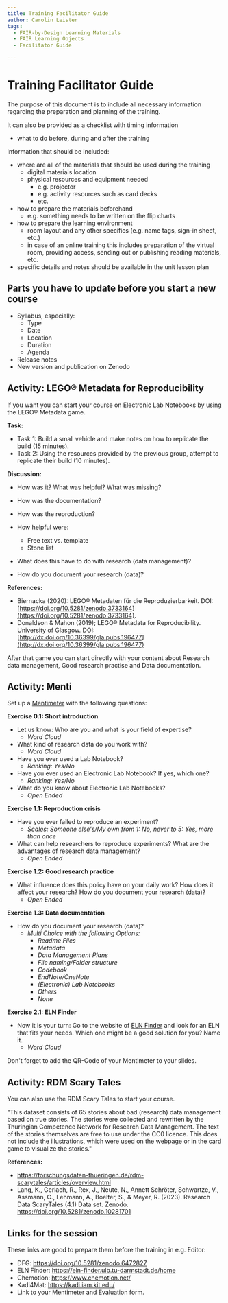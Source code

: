 ```yaml
---
title: Training Facilitator Guide
author: Carolin Leister
tags:
  - FAIR-by-Design Learning Materials
  - FAIR Learning Objects
  - Facilitator Guide

---
```


# Training Facilitator Guide

The purpose of this document is to include all necessary information regarding the preparation and planning of the training.

It can also be provided as a checklist with timing information
- what to do before, during and after the training

Information that should be included:
- where are all of the materials that should be used during the training
    - digital materials location
    - physical resources and equipment needed
        - e.g. projector
        - e.g. activity resources such as card decks
        - etc.
- how to prepare the materials beforehand
    - e.g. something needs to be written on the flip charts
- how to prepare the learning environment
    - room layout and any other specifics (e.g. name tags, sign-in sheet, etc.)
    - in case of an online training this includes preparation of the virtual room, providing access, sending out or publishing reading materials, etc.
- specific details and notes should be available in the unit lesson plan

## Parts you have to update before you start a new course

- Syllabus, especially:
	- Type
	- Date
	- Location
	- Duration
	- Agenda
- Release notes
- New version and publication on Zenodo

## Activity: LEGO® Metadata for Reproducibility

If you want you can start your course on Electronic Lab Notebooks by using the LEGO® Metadata game.

**Task:**
- Task 1: Build a small vehicle and make notes on how to replicate the build (15 minutes).
- Task 2: Using the resources provided by the previous group, attempt to replicate their build (10 minutes).

**Discussion:**

- How was it? What was helpful? What was missing?
- How was the documentation?
- How was the reproduction?

- How helpful were:
	- Free text vs. template
	- Stone list
	
- What does this have to do with research (data management)?

- How do you document your research (data)?

**References:**

- Biernacka (2020): LEGO® Metadaten für die Reproduzierbarkeit. DOI: [https://doi.org/10.5281/zenodo.3733164](https://doi.org/10.5281/zenodo.3733164).
- Donaldson & Mahon (2019); LEGO® Metadata for Reproducibility. University of Glasgow. DOI: [http://dx.doi.org/10.36399/gla.pubs.196477](http://dx.doi.org/10.36399/gla.pubs.196477)

After that game you can start directly with your content about Research data management, Good research practise and Data documentation.

## Activity: Menti

Set up a [Mentimeter](https://www.mentimeter.com/) with the following questions:

**Exercise 0.1: Short introduction**

- Let us know: Who are you and what is your field of expertise?
	- *Word Cloud*
- What kind of research data do you work with?
	- *Word Cloud*
- Have you ever used a Lab Notebook?
	- *Ranking: Yes/No*
- Have you ever used an Electronic Lab Notebook? If yes, which one?
	- *Ranking: Yes/No*
- What do you know about Electronic Lab Notebooks?
	- *Open Ended*

**Exercise 1.1: Reproduction crisis**

- Have you ever failed to reproduce an experiment?
	- *Scales: Someone else's/My own from 1: No, never to 5: Yes, more than once*
- What can help researchers to reproduce experiments? What are the advantages of research data management?
	- *Open Ended*

**Exercise 1.2: Good research practice**

- What influence does this policy have on your daily work? How does it affect your research? How do you document your research (data)?
	- *Open Ended*

**Exercise 1.3: Data documentation**

- How do you document your research (data)?
	- *Multi Choice with the following Options:*
		- *Readme Files*
		- *Metadata*
		- *Data Management Plans*
		- *File naming/Folder structure*
		- *Codebook*
		- *EndNote/OneNote*
		- *(Electronic) Lab Notebooks*
		- *Others*
		- *None*

**Exercise 2.1: ELN Finder**

- Now it is your turn: Go to the website of [ELN Finder](https://eln-finder.ulb.tu-darmstadt.de/) and look for an ELN that fits your needs. Which one might be a good solution for you? Name it.
	- *Word Cloud*

Don't forget to add the QR-Code of your Mentimeter to your slides.

## Activity: RDM Scary Tales

You can also use the RDM Scary Tales to start your course.

"This dataset consists of 65 stories about bad (research) data management based on true stories. The stories were collected and rewritten by the Thuringian Competence Network for Research Data Management. The text of the stories themselves are free to use under the CC0 licence. This does not include the illustrations, which were used on the webpage or in the card game to visualize the stories."

**References:**

- https://forschungsdaten-thueringen.de/rdm-scarytales/articles/overview.html
- Lang, K., Gerlach, R., Rex, J., Neute, N., Annett Schröter, Schwartze, V., Assmann, C., Lehmann, A., Boelter, S., & Meyer, R. (2023). Research Data ScaryTales (4.1) Data set. Zenodo. https://doi.org/10.5281/zenodo.10281701

## Links for the session

These links are good to prepare them before the training in e.g. Editor:

- DFG: https://doi.org/10.5281/zenodo.6472827
- ELN Finder: https://eln-finder.ulb.tu-darmstadt.de/home
- Chemotion: https://www.chemotion.net/
- Kadi4Mat: https://kadi.iam.kit.edu/
- Link to your Mentimeter and Evaluation form.
